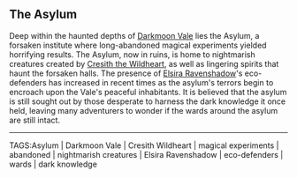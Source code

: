 ## The Asylum

Deep within the haunted depths of [Darkmoon Vale](Darkmoon%20Vale.md) lies the Asylum, a forsaken institute where long-abandoned magical experiments yielded horrifying results. The Asylum, now in ruins, is home to nightmarish creatures created by [Cresith the Wildheart](../Gods/Cresith%20the%20Wildheart.md), as well as lingering spirits that haunt the forsaken halls. The presence of [Elsira Ravenshadow](../People/Elsira%20Ravenshadow.md)'s eco-defenders has increased in recent times as the asylum's terrors begin to encroach upon the Vale's peaceful inhabitants. It is believed that the asylum is still sought out by those desperate to harness the dark knowledge it once held, leaving many adventurers to wonder if the wards around the asylum are still intact.


---

TAGS:Asylum | Darkmoon Vale | Cresith Wildheart | magical experiments | abandoned | nightmarish creatures | Elsira Ravenshadow | eco-defenders | wards | dark knowledge
